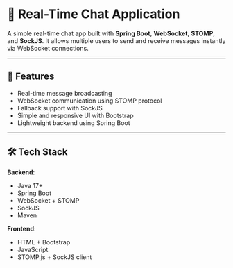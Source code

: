 # 💬 Real-Time Chat Application

A simple real-time chat app built with **Spring Boot**, **WebSocket**, **STOMP**, and **SockJS**. It allows multiple users to send and receive messages instantly via WebSocket connections.

---

## 🚀 Features

- Real-time message broadcasting
- WebSocket communication using STOMP protocol
- Fallback support with SockJS
- Simple and responsive UI with Bootstrap
- Lightweight backend using Spring Boot

---

## 🛠️ Tech Stack

**Backend**:
- Java 17+
- Spring Boot
- WebSocket + STOMP
- SockJS
- Maven

**Frontend**:
- HTML + Bootstrap
- JavaScript
- STOMP.js + SockJS client

